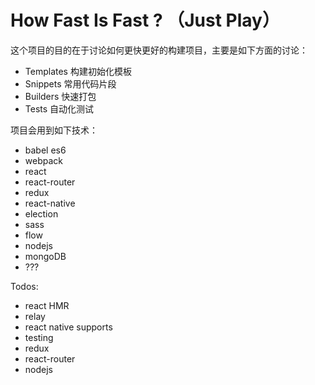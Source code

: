 # How Fast Is Fast ? （Just Play）

这个项目的目的在于讨论如何更快更好的构建项目，主要是如下方面的讨论：

* Templates 构建初始化模板
* Snippets 常用代码片段
* Builders 快速打包
* Tests 自动化测试

项目会用到如下技术：

* babel es6
* webpack
* react
* react-router
* redux
* react-native
* election
* sass
* flow
* nodejs
* mongoDB
* ???

Todos:

* react HMR
* relay
* react native supports
* testing
* redux 
* react-router
* nodejs

